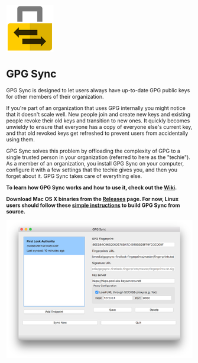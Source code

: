 ![GPG Sync](/logo/logo.png)

# GPG Sync

GPG Sync is designed to let users always have up-to-date GPG public keys for other members of their organization.

If you're part of an organization that uses GPG internally you might notice that it doesn't scale well. New people join and create new keys and existing people revoke their old keys and transition to new ones. It quickly becomes unwieldy to ensure that everyone has a copy of everyone else's current key, and that old revoked keys get refreshed to prevent users from accidentally using them.

GPG Sync solves this problem by offloading the complexity of GPG to a single trusted person in your organization (referred to here as the "techie"). As a member of an organization, you install GPG Sync on your computer, configure it with a few settings that the techie gives you, and then you forget about it. GPG Sync takes care of everything else.

**To learn how GPG Sync works and how to use it, check out the [Wiki](https://github.com/firstlookmedia/gpgsync/wiki).**

**Download Mac OS X binaries from the [Releases](https://github.com/firstlookmedia/gpgsync/releases) page. For now, Linux users should follow these [simple instructions](https://github.com/firstlookmedia/gpgsync/blob/master/BUILD.md#linux-distributions) to build GPG Sync from source.**

![Screenshot](/logo/screenshot.png)

